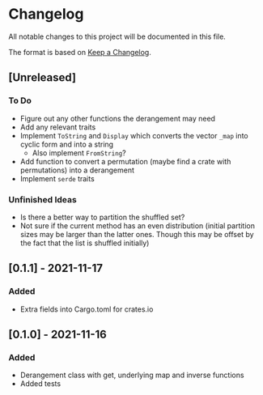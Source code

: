 # Changelog
All notable changes to this project will be documented in this file.

The format is based on [Keep a Changelog](https://keepachangelog.com/en/1.0.0/).

## [Unreleased]
### To Do
- Figure out any other functions the derangement may need
- Add any relevant traits
- Implement `ToString` and `Display` which converts the vector `_map` into cyclic form and into a string
  - Also implement `FromString`?
- Add function to convert a permutation (maybe find a crate with permutations) into a derangement
- Implement `serde` traits

### Unfinished Ideas
- Is there a better way to partition the shuffled set? 
 - Not sure if the current method has an even distribution (initial partition sizes may be larger than the latter ones. Though this may be offset by the fact that the list is shuffled initially)

## [0.1.1] - 2021-11-17
### Added
- Extra fields into Cargo.toml for crates.io

## [0.1.0] - 2021-11-16
### Added
- Derangement class with get, underlying map and inverse functions
- Added tests